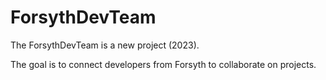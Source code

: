 # ForsythDevTeam
The ForsythDevTeam is a new project (2023).

The goal is to connect developers from Forsyth to collaborate on projects.
